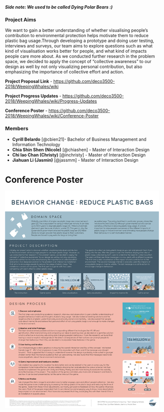 ___Side note: We used to be called Dying Polar Bears :)___

### Project Aims
We want to gain a better understanding of whether visualising people’s contribution to environmental protection helps motivate them to reduce plastic bag usage.Through developing a prototype and doing user testing, interviews and surveys, our team aims to explore questions such as what kind of visualisation works better for people, and what kind of impacts people care more about. 
As we conducted further research in the problem space, we decided to apply the concept of “collective awareness” to our design as well by not only visualizing personal contribution, but also emphasizing the importance of collective effort and action.

**Project Proposal Link** - https://github.com/deco3500-2018/WeepingWhales/wiki

**Project Progress Updates** - https://github.com/deco3500-2018/WeepingWhales/wiki/Progress-Updates

**Conference Poster** - https://github.com/deco3500-2018/WeepingWhales/wiki/Conference-Poster

### Members
* **Cyrill Belardo** [@cbien21]- Bachelor of Business Management and Information Technology
* **Chia Shin Shen (Nicole)** [@chiashen] - Master of Interaction Design
* **Chi Iao Chan (Christy)** [@inchristy] - Master of Interaction Design
* **Jiahuan Li (Jasmin)** [@jassmm] - Master of Interaction Design

# Conference Poster
![](https://github.com/deco3500-2018/WeepingWhales/blob/master/socialmobile-conferenceposter.jpg)
